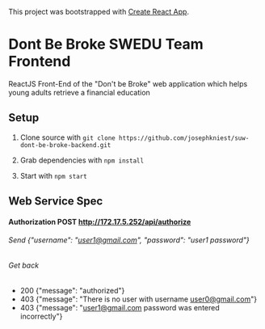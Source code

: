 This project was bootstrapped with [Create React App](https://github.com/facebook/create-react-app).

# Dont Be Broke SWEDU Team Frontend

ReactJS Front-End of the "Don't be Broke" web application which helps young adults retrieve a financial education

## Setup

1) Clone source with ```git clone https://github.com/josephkniest/suw-dont-be-broke-backend.git```
2) Grab dependencies with ```npm install```

3) Start with ```npm start```

## Web Service Spec

#### Authorization POST http://172.17.5.252/api/authorize

###### Send {"username": "user1@gmail.com", "password": "user1 password"}

###### Get back
- 200 {"message": "authorized"}
- 403 {"message": "There is no user with username user0@gmail.com"}
- 403 {"message": "user1@gmail.com password was entered incorrectly"}

